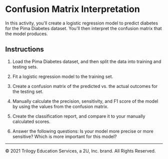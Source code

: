 # Confusion Matrix Interpretation

In this activity, you'll create a logistic regression model to predict diabetes for the Pima Diabetes dataset. You'll then interpret the confusion matrix that the model produces.

## Instructions

1. Load the Pima Diabetes dataset, and then split the data into training and testing sets.

2. Fit a logistic regression model to the training set.

3. Create a confusion matrix of the predicted vs. the actual outcomes for the testing set.

4. Manually calculate the precision, sensitivity, and F1 score of the model by using the values from the confusion matrix.

5. Create the classification report, and compare it to your manually calculated scores.

6. Answer the following questions: Is your model more precise or more sensitive? Which is more important for this model?

- - -

© 2021 Trilogy Education Services, a 2U, Inc. brand. All Rights Reserved.
